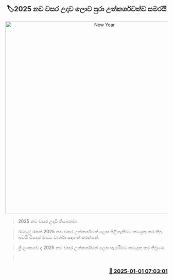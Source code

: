 <p align='center'><b><h2 align='center' title='New Year's Eve 2025 celebrated with great enthusiasm around the world'>🏷2025 නව වසර උදාව ලොව පුරා උත්කර්ශවත්ව සමරයි</h2></b></p>
<p align='center'><img src='https://helakuru.sgp1.cdn.digitaloceanspaces.com/esana/images/lib/happy-new-year-2025.jpg' width='600' alt='New Year's Eve 2025 celebrated with great enthusiasm around the world'></p>

> 2025 නව වසර උදාවී තිබෙනවා.

> රටවල් රැසක් 2025 නව වසර උත්කර්ශවත් ලෙස පිළිගැනීමට කටයුතු කර තිබූ බවයි විදෙස් මාධ්‍ය වාර්තා සඳහන් කරන්නේ.

> ශ්‍රී ලංකාවේ ද 2025 නව වසර උත්කර්ශවත් ලෙස සැමරීමට කටයුතු කර තිබුණා.

>  



<h3 align='right'><a href='https://www.helakuru.lk/esana/p/106233/'>📅 2025-01-01 07:03:01</a></h3>
